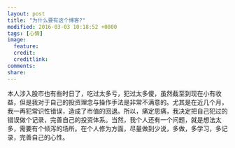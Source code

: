 ```yaml
---
layout: post
title: "为什么要有这个博客?"
modified: 2016-03-03 10:18:52 +0800
tags: [心情]
image:
  feature: 
  credit: 
  creditlink: 
comments: 
share: 
---
```


本人涉入股市也有些时日了，吃过太多亏，犯过太多傻，虽然截至到现在小有收益，但是我对于自己的投资理念与操作手法是非常不满意的。尤其是在近几个月，我一再犯常识性错误，造成了市值的回退。所以，痛定思痛，我决定把自己犯过的错误做个记录，完善自己的投资体系。当然，我个人还有一个问题，就是想法太多，需要有个倾泻的场所。在个人修为方面，尽量做到少说，多做，多学习，多记录，完善自己的心性。

